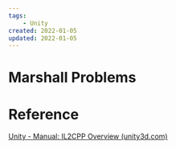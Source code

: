 ```yaml
---
tags:
    - Unity
created: 2022-01-05
updated: 2022-01-05
---
```


# Marshall Problems


# Reference

[Unity - Manual: IL2CPP Overview (unity3d.com)](https://docs.unity3d.com/Manual/IL2CPP.html)